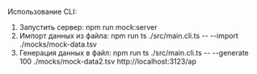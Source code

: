 Использование CLI:

1. Запустить сервер: npm run mock:server
2. Импорт данных из файла: npm run ts ./src/main.cli.ts -- --import ./mocks/mock-data.tsv
3. Генерация данных в файл: npm run ts ./src/main.cli.ts -- --generate 100 ./mocks/mock-data2.tsv http://localhost:3123/ap
